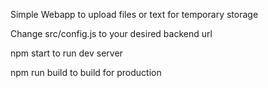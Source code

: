 Simple Webapp to upload files or text for temporary storage

Change src/config.js to your desired backend url

npm start to run dev server

npm run build to build for production
